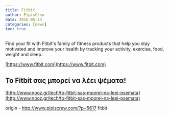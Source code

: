 ```yaml
---
title: Fitbit
author: PipisCrew
date: 2016-05-24
categories: [news]
toc: true
---
```


Find your fit with Fitbit's family of fitness products that help you stay motivated and improve your health by tracking your activity, exercise, food, weight and sleep.

[https://www.fitbit.com](https://www.fitbit.com)

## Το Fitbit σας μπορεί να λέει ψέματα!

[http://www.nooz.gr/tech/to-fitbit-sas-mporei-na-leei-psemata](http://www.nooz.gr/tech/to-fitbit-sas-mporei-na-leei-psemata)

origin - http://www.pipiscrew.com/?p=5617 fitbit
